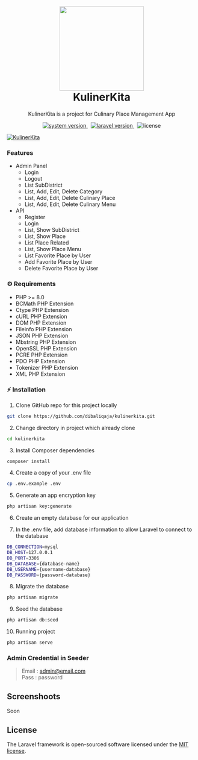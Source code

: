 <h1 align="center">
  <img src="https://raw.githubusercontent.com/laravel/art/master/logo-lockup/5%20SVG/2%20CMYK/1%20Full%20Color/laravel-logolockup-cmyk-red.svg" width="224px"/><br/>
  KulinerKita
</h1>
<p align="center">KulinerKita is a project for Culinary Place Management App</p>

<p align="center">
    <a href="https://github.com/dibaliqaja/kulinerkita/releases" target="_blank">
        <img src="https://img.shields.io/badge/version-v0.0.1-red?style=for-the-badge&logo=none" alt="system version" />
    </a>
    &nbsp;
    <a href="https://github.com/dibaliqaja/kulinerkita" target="_blank">
        <img src="https://img.shields.io/badge/Laravel-9.5.1-fb503b?style=for-the-badge&logo=laravel" alt="laravel version" />
    </a>
    &nbsp;
    <img src="https://img.shields.io/badge/license-mit-red?style=for-the-badge&logo=none" alt="license" />
</p>

[![KulinerKita](https://github.com/dibaliqaja/kulinerkita/actions/workflows/kulinerkita.yml/badge.svg)](https://github.com/dibaliqaja/kulinerkita/actions/workflows/kulinerkita.yml)

### Features
- Admin Panel
  - Login
  - Logout
  - List SubDistrict
  - List, Add, Edit, Delete Category
  - List, Add, Edit, Delete Culinary Place
  - List, Add, Edit, Delete Culinary Menu
- API
  - Register
  - Login
  - List, Show SubDistrict
  - List, Show Place
  - List Place Related
  - List, Show Place Menu
  - List Favorite Place by User
  - Add Favorite Place by User
  - Delete Favorite Place by User

### ⚙️ Requirements
- PHP >= 8.0
- BCMath PHP Extension
- Ctype PHP Extension
- cURL PHP Extension
- DOM PHP Extension
- Fileinfo PHP Extension
- JSON PHP Extension
- Mbstring PHP Extension
- OpenSSL PHP Extension
- PCRE PHP Extension
- PDO PHP Extension
- Tokenizer PHP Extension
- XML PHP Extension

### ⚡️ Installation
1. Clone GitHub repo for this project locally
```bash
git clone https://github.com/dibaliqaja/kulinerkita.git
```
2. Change directory in project which already clone
```bash
cd kulinerkita
```
3. Install Composer dependencies
```bash
composer install
```
4. Create a copy of your .env file
```bash
cp .env.example .env
```
5. Generate an app encryption key
```bash
php artisan key:generate
```
6. Create an empty database for our application

7. In the .env file, add database information to allow Laravel to connect to the database
```bash
DB_CONNECTION=mysql
DB_HOST=127.0.0.1
DB_PORT=3306
DB_DATABASE={database-name}
DB_USERNAME={username-database}
DB_PASSWORD={password-database}
```
8. Migrate the database
```bash
php artisan migrate
```
9. Seed the database
```bash
php artisan db:seed
```
10. Running project
```bash
php artisan serve
```

### Admin Credential in Seeder
> Email : admin@email.com <br>
> Pass : password

## Screenshoots
Soon

## License

The Laravel framework is open-sourced software licensed under the [MIT license](https://opensource.org/licenses/MIT).




